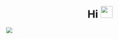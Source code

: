 <!-- <p align="center">
  <img src="https://github.com/toobrainless/toobrainless/blob/main/nyan-cat.gif?raw=true" height="150">
</p> -->

<h1 align="center">Hi </a>
<img src="https://github.com/blackcater/blackcater/raw/main/images/Hi.gif" height="32"/></h1>
<!-- <h3 align="center">Computer science student</h3> -->

<!-- #### My CV: [-_-](https://toobrainless.github.io/cv/GimranovArtur.pdf) -->

![](https://komarev.com/ghpvc/?username=tobrainless)

<!--
**toobrainless/toobrainless** is a ✨ _special_ ✨ repository because its `README.md` (this file) appears on your GitHub profile.

Here are some ideas to get you started:

- 🔭 I’m currently working on ...
- 🌱 I’m currently learning ...
- 👯 I’m looking to collaborate on ...
- 🤔 I’m looking for help with ...
- 💬 Ask me about ...
- 📫 How to reach me: ...
- 😄 Pronouns: ...
- ⚡ Fun fact: ...
-->
